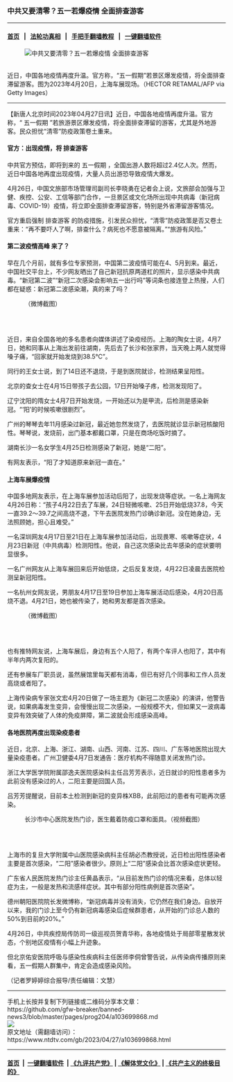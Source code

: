 ### 中共又要清零？五一若爆疫情 全面排查游客
------------------------

#### [首页](https://github.com/gfw-breaker/banned-news3/blob/master/README.md) &nbsp;&nbsp;|&nbsp;&nbsp; [法轮功真相](https://github.com/begood0513/basic/blob/master/README.md)  &nbsp;&nbsp;|&nbsp;&nbsp; [手把手翻墙教程](https://github.com/gfw-breaker/guides/wiki)  &nbsp;&nbsp;|&nbsp;&nbsp; [一键翻墙软件](https://github.com/gfw-breaker/nogfw/blob/master/README.md)  



<div><div class="featured_image">
 <figure>
  <img alt="中共又要清零？五一若爆疫情 全面排查游客" src="https://i.ntdtv.com/assets/uploads/2023/04/id103699897-GettyImages-1252008920-800x450.jpg"/>
 </figure><br/>
 <span class="caption">
  近日，中国各地疫情再度升温。官方称，“五一假期”若景区爆发疫情，将全面排查滞留游客。图为2023年4月20日，上海车展现场。（HECTOR RETAMAL/AFP via Getty Images）
 </span>
</div>
</div><hr/>


<div><div class="post_content" itemprop="articleBody">
 <p>
  【新唐人北京时间2023年04月27日讯】近日，中国各地疫情再度升温。官方称，“
  <ok href="https://www.ntdtv.com/gb/五一假期.htm">
   五一假期
  </ok>
  ”若旅游景区爆发疫情，将全面排查滞留的游客，尤其是外地游客。民众担忧“清零”防疫政策卷土重来。
 </p>
 <h4>
  官方：出现疫情，将
  <ok href="https://www.ntdtv.com/gb/排查游客.htm">
   排查游客
  </ok>
 </h4>
 <p>
  中共官方预估，即将到来的
  <ok href="https://www.ntdtv.com/gb/五一假期.htm">
   五一假期
  </ok>
  ，全国出游人数将超过2.4亿人次。然而，近日中国各地再度出现疫情，大量人员出游恐导致疫情大爆发。
 </p>
 <p>
  4月26日，中国文旅部市场管理司副司长李晓勇在记者会上说，文旅部会加强与卫健、疾控、公安、工信等部门合作，一旦景区或文化场所出现中共病毒（新冠病毒、COVID-19）疫情，将立即全面排查滞留游客，特别是外省滞留游客情况。
 </p>
 <p>
  官方重启强制
  <ok href="https://www.ntdtv.com/gb/排查游客.htm">
   排查游客
  </ok>
  的防疫措施，引发民众担忧，“清零”防疫政策是否又卷土重来：“再不要吓人了啊，排查什么？病死也不愿意被隔离。”“旅游有风险。”
 </p>
 <h4>
  <ok href="https://www.ntdtv.com/gb/第二波疫情高峰.htm">
   第二波疫情高峰
  </ok>
  来了？
 </h4>
 <p>
  早在几个月前，就有多位专家预测，中国第二波疫情可能在4、5月到来。最近，中国社交平台上，不少网友晒出了自己新冠抗原两道杠的照片，显示感染中共病毒。“新冠第二波”“新冠二次感染会影响五一出行吗”等词条也接连登上热搜，人们都在疑惑：新冠第二波感染潮，真的来了吗？
 </p>
 <figure class="wp-caption alignnone" id="attachment_103699876" style="width: 450px">
  <img alt="" class="size-full wp-image-103699876" src="https://i.ntdtv.com/assets/uploads/2023/04/id103699876-1.jpg">
   <br/><figcaption class="wp-caption-text">
    （微博截图）
   </figcaption><br/>
  </img>
 </figure><br/>
 <p>
  近日，来自全国各地的多名患者向媒体讲述了染疫经历。上海的陶女士说，4月7日，她和同事从上海出发前往湖南，先后去了长沙和张家界，当天晚上两人就觉得嗓子痛，“回家就开始发烧到38.5℃”。
 </p>
 <p>
  同行的王女士说，到了14日还不退烧，于是到医院就诊，检测结果呈阳性。
 </p>
 <p>
  北京的查女士在4月15日带孩子去公园，17日开始嗓子疼，检测发现阳了。
 </p>
 <p>
  辽宁沈阳的隋女士4月7日开始发烧，一开始还以为是甲流，后检测是感染新冠。“‘阳’的时候咳嗽很剧烈”。
 </p>
 <p>
  广州的琴琴去年11月感染过新冠，最近她忽然发烧了，去医院就诊显示新冠核酸阳性。琴琴说，发烧前，出门基本都戴口罩，只是在商场吃饭时摘了。
 </p>
 <p>
  湖南长沙一名女学生4月25日检测感染了新冠，她是“二阳”。
 </p>
 <p>
  有网友表示，“阳了才知道原来新冠一直在。”
 </p>
 <h4>
  <ok href="https://www.ntdtv.com/gb/上海车展爆疫情.htm">
   上海车展爆疫情
  </ok>
 </h4>
 <p>
  中国多地网友表示，在上海车展参加活动后阳了，出现发烧等症状。一名上海网友4月26日称：“孩子4月22日去了车展，24日轻微咳嗽、25日开始低烧37.8，今天一直39.2～39.7之间高烧不退，下午去医院发热门诊确诊新冠。没在她身边，无法照顾她，担心且难受。”
 </p>
 <p>
  一名深圳网友4月17日至21日在上海车展参加活动后，出现畏寒、咳嗽等症状，4月23日新冠（中共病毒）检测阳性。他说，自己这次感染比去年感染的症状要明显很多。
 </p>
 <p>
  一名广州网友从上海车展回来后开始低烧，之后反复发烧，4月22日凌晨去医院检测呈新冠阳性。
 </p>
 <p>
  一名杭州女网友说，男朋友4月17日至19日参加上海车展活动后感染，4月20日高烧不退。4月21日，她也被传染了，她和男友都是首次感染。
 </p>
 <figure class="wp-caption alignnone" id="attachment_103699883" style="width: 450px">
  <img alt="" class="size-full wp-image-103699883" src="https://i.ntdtv.com/assets/uploads/2023/04/id103699883-7fb830bdly1hdc3vcafz7j20uy0cs0uk.jpg">
   <br/><figcaption class="wp-caption-text">
    （微博截图）
   </figcaption><br/>
  </img>
 </figure><br/>
 <p>
  也有推特网友说，上海车展后，身边有五个人阳了，有两个车评人也阳了，其中有半年内两次复阳的。
 </p>
 <p>
  还有参展车厂职员说，虽然展馆里每天都有消毒，但已有好几个同事和工作人员发高烧或者阳了。
 </p>
 <p>
  上海传染病专家张文宏4月20日做了一场主题为《新冠二次感染》的演讲，他警告说，如果病毒发生变异，会慢慢出现二次感染，一般规模不大，但如果又一波病毒变异有效突破了人体的免疫屏障，第二波就会形成感染高峰。
 </p>
 <h4>
  各地医院再度出现染疫患者
 </h4>
 <p>
  近日，北京、上海、浙江、湖南、山西、河南、江苏、四川、广东等地医院出现大量染疫患者。广州卫健委4月7日发通告：医疗机构不得随意关闭发热门诊。
 </p>
 <p>
  浙江大学医学院附属邵逸夫医院感染科主任吕芳芳表示，近日就诊的阳性患者多为此前没有感染过的人，二阳主要是回国人员。
 </p>
 <p>
  吕芳芳提醒说，目前本土检测到新冠的变异株XBB，此前阳过的患者有可能再次感染。
 </p>
 <figure class="wp-caption alignnone" id="attachment_103699894" style="width: 450px">
  <img alt="" class="size-full wp-image-103699894" src="https://i.ntdtv.com/assets/uploads/2023/04/id103699894-6.jpg"/>
  <br/><figcaption class="wp-caption-text">
   长沙市中心医院发热门诊，医生戴着防疫口罩和面具。（视频截图）
  </figcaption><br/>
 </figure><br/>
 <p>
  上海市的复旦大学附属中山医院感染病科主任胡必杰教授说，近日检出阳性感染者主要是首次感染，“二阳”感染者很少。原则上“二阳”感染会比首次感染症状更轻。
 </p>
 <p>
  广东省人民医院发热门诊主任黄晶表示，“从目前发热门诊的情况来看，总体以轻症为主，一般是发热和流感样症状。其中有部分阳性病例是首次感染”。
 </p>
 <p>
  德州朝阳医院院长发微博称，“新冠病毒并没有消失，它仍然在我们身边。自放开以来，我的门诊上至今仍有新冠病毒感染后症候群患者，从开始的门诊总人数的50%到目前的20%。”
 </p>
 <p>
  4月26日，中共疾控局传防司一级巡视员贺青华称，各地疫情处于局部零星散发状态，个别地区疫情有小幅上升迹象。
 </p>
 <p>
  但北京佑安医院呼吸与感染性疾病科主任医师李侗曾警告说，从传染病传播原则来看，五一假期人群集中，肯定会造成感染风险。
 </p>
 <p>
  （记者罗婷婷综合报导/责任编辑：文慧）
 </p>
 <div class="single_ad">
 </div>
</div>
</div>
<hr/>
手机上长按并复制下列链接或二维码分享本文章：<br/>
https://github.com/gfw-breaker/banned-news3/blob/master/pages/prog204/a103699868.md <br/>
<a href='https://github.com/gfw-breaker/banned-news3/blob/master/pages/prog204/a103699868.md'><img src='https://github.com/gfw-breaker/banned-news3/blob/master/pages/prog204/a103699868.md.png'/></a> <br/>
原文地址（需翻墙访问）：https://www.ntdtv.com/gb/2023/04/27/a103699868.html


------------------------
#### [首页](https://github.com/gfw-breaker/banned-news3/blob/master/README.md) &nbsp;|&nbsp; [一键翻墙软件](https://github.com/gfw-breaker/nogfw/blob/master/README.md) &nbsp;| [《九评共产党》](https://github.com/gfw-breaker/9ping.md/blob/master/README.md#九评之一评共产党是什么) | [《解体党文化》](https://github.com/gfw-breaker/jtdwh.md/blob/master/README.md) | [《共产主义的终极目的》](https://github.com/gfw-breaker/gczydzjmd.md/blob/master/README.md)


<img src='http://gfw-breaker.win/banned-news3/pages/prog204/a103699868.md' width='0px' height='0px'/>